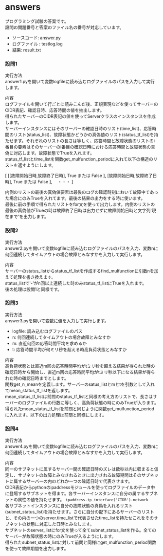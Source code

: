 # answers

プログラミング試験の答案です。  
設問の問題番号と答案のファイル名の番号が対応しています。　　
- ソースコード: answer.py
- ログファイル : testlog.log
- 結果: result.txt

### 設問1  
実行方法  
answer1.pyを開いて変数logfileに読み込むログファイルのパスを入力して実行します。   

内容  
ログファイルを開いて行ごとに読みこんだ後、正規表現などを使ってサーバーのCIDR表記、確認日時、応答時間の値を抽出します。  
得られたサーバーのCIDR表記の値を使ってServerクラスのインスタンスを作成します。  
サーバーインスタンスにはそのサーバーの確認日時のリスト(time_list)、応答時間のリスト(status_list)、故障状態かどうかの真偽値のリスト(status_tf_list)を持たせます。それぞれのリストの長さは等しく、応答時間と故障状態のリストのi番目の要素はそのサーバーのi番目の確認日時における応答時間と故障状態の真偽に対応します。故障状態でTrueを入れます。   
status_tf_listとtime_listを関数get_mulfunction_periodに入れて以下の構造のリストを返すようにします。  

[ [[故障開始日時,故障終了日時], True または False ], [故障開始日時,故障終了日時], True または False ], 　・・・ ]   

内側のリストの最後の真偽値要素は最後のログの確認時刻において故障中であった場合にのみTrueを入れてます。最後の結果の出力をする時に使います。  
最後に前の手順で得られたリストをfor文を使って出力します。内側のリストの最後の真偽値がTrueの時は故障終了日時は出力せずに故障開始日時と文字列'現在まで'を出力します。


### 設問2  
実行方法  
answer2.pyを開いて変数logfileに読み込むログファイルのパスを入力、変数nに何回連続してタイムアウトの場合故障とみなすかを入力して実行します。  

内容  
サーバーのstatus_listからstatus_tf_listを作成するfind_mulfunctionに引数nを加えて処理を書き換えます。  
status_listで'-'がn回以上連続した時のみstatus_tf_listにTrueを入れます。  
後の処理は設問1と同様です。

### 設問3
実行方法  
answer3.pyを開いて変数に値を入力して実行します。  
- logfile: 読み込むログファイルのパス  
- n: 何回連続してタイムアウトの場合故障とみなすか
- m: 直近何回の応答時間平均を求めるか
- t: 応答時間平均が何ミリ秒を超える時高負荷状態とみなすか  

内容  
高負荷状態とは直近m回の応答時間平均がtミリ秒を超える結果が得られた時の確認日時から開始し、直近m回の応答時間平均がtミリ秒以下になる結果が得られた時の確認日時までとします。  
関数get_n_meanを定義します。サーバーのsatus_listとmとtを引数として入れてmean_status_tf_listを返します。  
mean_status_tf_listは前問のstatus_tf_listと同様の考え方のリストで、長さはサーバーのログファイルの行数に等しく、高負荷状態の時にのみTrueが入ります。　　
得られたmean_status_tf_listを前問と同じように関数get_mulfunction_periodに入れます。以下の出力処理は前問と同様にします。  

### 設問4  
実行方法  
answer4.pyを開いて変数logfileに読み込むログファイルのパスを入力、変数nに何回連続してタイムアウトの場合故障とみなすかを入力して実行します。  

内容  
同一のサブネットに属するサーバー間の確認日時のズレは数秒以内に収まると仮定し、サブネットの故障とみなされるときに出力される故障期間はそのサブネットに属するサーバーの内のどれか一つの確認日時で代表させます。  
CIDR表記からpythonのipaddressモジュールを使ってログファイルのデータ中に登場するサブネットを得ます。各サーバーインスタンスに自分の属するサブネットの属性の値を持たせます。
```ipaddress.ip_interface('CIDR').network```  
各サブネットインスタンスに自分の故障状態の真偽を入れるリスト(subnet_status_list)を持たせます。さらに自分の配下にあるサーバーのリストと、その内の一つのserver.time_listで代表させたtime_listを持たせこれをそのサブネットの状態に対応した日時とみなします。  
サブネットのserver_listにfor文を使って全てsubnet_status_listを作る。全てのサーバーが故障状態の時にのみTrueが入るようにします。  
得られたsubnet_status_listに対して前問と同様にget_mulfunction_period関数を使って故障期間を出力します。
